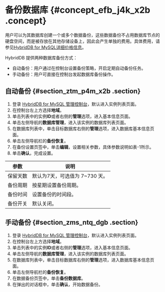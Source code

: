 # 备份数据库 {#concept_efb_j4k_x2b .concept}

用户可以为其数据库创建一个或多个数据备份，这些数据备份不占用数据库节点的硬盘空间，而是被存放在其他存储设备上，因此会产生单独的费用。具体费用，请参见[HybridDB for MySQL详细价格信息](https://www.alibabacloud.com/zh/product/hybriddb-for-mysql/pricing)。

HybridDB 提供两种数据库备份方式：

-   自动备份：用户通过在控制台设置备份策略，开启定期自动备份任务。
-   手动备份：用户可直接在控制台发起数据库备份操作。

## 自动备份 {#section_ztm_p4m_x2b .section}

1.  登录 [HybridDB for MySQL 管理控制台](https://petadata.console.aliyun.com/)，默认进入实例列表页面。
2.  在控制台左上方选择**地域**。
3.  单击列表中的实例**ID**或者右侧的**管理**选项，进入基本信息页面。
4.  单击左侧导航的**数据库管理**，进入该实例的数据库列表页面。
5.  在数据库列表中，单击目标数据库右侧的**管理**选项，进入数据库基本信息页面。
6.  单击左侧导航栏的**备份恢复**。
7.  在备份设置页签中，单击**编辑**，设置相关参数，具体参数说明如表-1所示。
8.  单击**确认**，完成设置。

|参数|说明|
|--|--|
|保留天数|默认为7天，可选值为 7~730 天。|
|备份周期|按星期设置备份周期。|
|备份时间|设置备份的时间段。|
|备份开关|默认关闭。|

## 手动备份 {#section_zms_ntq_dgb .section}

1.  登录 [HybridDB for MySQL 管理控制台](https://petadata.console.aliyun.com/)，默认进入实例列表页面。
2.  在控制台左上方选择**地域**。
3.  单击列表中的实例**ID**或者右侧的**管理**选项，进入基本信息页面。
4.  单击左侧导航的**数据库管理**，进入该实例的数据库列表页面。
5.  在数据库列表中，单击目标数据库右侧的**管理**选项，进入数据库基本信息页面。
6.  单击左侧导航栏的**备份恢复**。
7.  在数据备份页签中，单击**备份数据库**。
8.  在弹出的对话框中，单击**确认**，开始数据备份。

